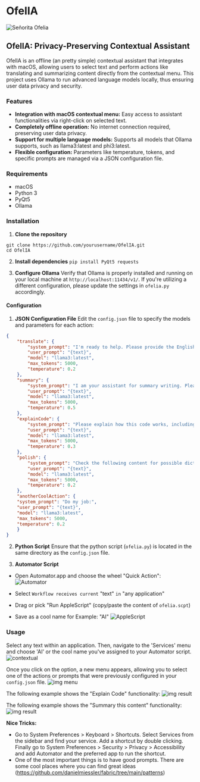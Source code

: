 # OfelIA
![Señorita Ofelia](img/ofelia.jpg)

## OfelIA: Privacy-Preserving Contextual Assistant
OfelIA is an offline (an pretty simple) contextual assistant that integrates with macOS, allowing users to select text and perform actions like translating and summarizing content directly from the contextual menu. This project uses Ollama to run advanced language models locally, thus ensuring user data privacy and security.
  
### Features

- **Integration with macOS contextual menu:** Easy access to assistant functionalities via right-click on selected text.
- **Completely offline operation:** No internet connection required, preserving user data privacy.
- **Support for multiple language models:** Supports all models that Ollama supports, such as llama3:latest and phi3:latest.
- **Flexible configuration:** Parameters like temperature, tokens, and specific prompts are managed via a JSON configuration file.

### Requirements
- macOS
- Python 3
- PyQt5
- Ollama 

### Installation

1. **Clone the repository**
```
git clone https://github.com/yourusername/OfelIA.git
cd OfelIA
```

2. **Install dependencies**
`pip install PyQt5 requests`

3. **Configure Ollama**
Verify that Ollama is properly installed and running on your local machine at `http://localhost:11434/v1/`. If you're utilizing a different configuration, please update the settings in `ofelia.py` accordingly.

#### Configuration

1. **JSON Configuration File**
Edit the `config.json` file to specify the models and parameters for each action:
```json
{
    "translate": {
        "system_prompt": "I'm ready to help. Please provide the English sentence you'd like me to translate into Spanish. I'll respond only with the translated sentence.",
        "user_prompt": "{text}",
        "model": "llama3:latest",
        "max_tokens": 5000,
        "temperature": 0.2
    },
    "summary": {
        "system_prompt": "I am your assistant for summary writing. Please provide the text you'd like me to summarize. If the text is in Spanish I will respond in Spanish, if not I will respond in English. I will add the main points and key details in the summary.",
        "user_prompt": "{text}",
        "model": "llama3:latest",
        "max_tokens": 5000,
        "temperature": 0.5
    },
    "explainCode": {
        "system_prompt": "Please explain how this code works, including any key concepts or algorithms used.",
        "user_prompt": "{text}",
        "model": "llama3:latest",
        "max_tokens": 5000,
        "temperature": 0.3
    },
    "polish": {
        "system_prompt": "Check the following content for possible diction and grammar problems, and polish it carefully. I'll respond only with the fixed sentence.",
        "user_prompt": "{text}",
        "model": "llama3:latest",
        "max_tokens": 5000,
        "temperature": 0.2
    },
	"anotherCoolAction": {
	"system_prompt": "Do my job:",
	"user_prompt": "{text}",
	"model": "llama3:latest",
	"max_tokens": 5000,
	"temperature": 0.2
	}
}
```

2. **Python Script**
Ensure that the python script (`ofelia.py`) is located in the same directory as the `config.json` file.

3. **Automator Script**
* Open Automator.app and choose the wheel "Quick Action":
![Automator](img/automator.png)

* Select `Workflow receives current` "text" `in` "any application"
* Drag or pick "Run AppleScript" (copy/paste the content of `ofelia.scpt`)
* Save as a cool name for Example: "AI"
![AppleScript](img/AppleScript.png)

### Usage
Select any text within an application. Then, navigate to the 'Services' menu and choose 'AI' or the cool name you've assigned to your Automator script.
![contextual](img/contextual.png)

Once you click on the option, a new menu appears, allowing you to select one of the actions or prompts that were previously configured in your `config.json` file.
![img menu](img/menu.png)

The following example shows the "Explain Code" functionality:
![img result](img/code.png)

The following example shows the "Summary this content" functionality:
![img result](img/summary.png)

**Nice Tricks:**
* Go to System Preferences > Keyboard > Shortcuts. Select Services from the sidebar and find your service. Add a shortcut by double clicking. Finally go to System Preferences > Security > Privacy > Accessibility and add Automator and the preferred app to run the shortcut.
* One of the most important things is to have good prompts. There are some cool places where you can find great ideas (https://github.com/danielmiessler/fabric/tree/main/patterns)

